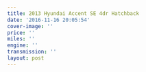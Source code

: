 ```yaml
---
title: 2013 Hyundai Accent SE 4dr Hatchback
date: '2016-11-16 20:05:54'
cover-image: ''
price: ''
miles: ''
engine: ''
transmission: ''
layout: post
---
```

